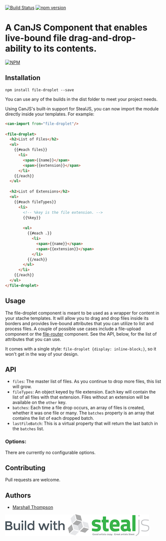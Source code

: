 [![Build Status](https://travis-ci.org/marshallswain/file-droplet.svg?branch=master)](https://travis-ci.org/marshallswain/file-droplet)
[![npm version](https://badge.fury.io/js/file-droplet.svg)](https://badge.fury.io/js/file-droplet)

# A CanJS Component that enables live-bound file drag-and-drop-ability to its contents.

[![NPM](https://nodei.co/npm/file-droplet.png?downloads=true&downloadRank=true&stars=true)](https://nodei.co/npm/file-droplet/)

## Installation
```
npm install file-droplet --save
```

You can use any of the builds in the dist folder to meet your project needs.

Using CanJS's built-in support for StealJS, you can now import the module directly inside your templates.  For example:
```html
<can-import from="file-droplet"/>

<file-droplet>
  <h2>List of Files</h2>
  <ul>
    {{#each files}}
      <li>
        <span>{{name}}</span>
        <span>{{extension}}</span>
      </li>
    {{/each}}
  </ul>

  <h2>List of Extensions</h2>
  <ul>
    {{#each fileTypes}}
      <li>
        <!-- %key is the file extension. -->
        {{%key}}

        <ul>
          {{#each .}}
            <li>
              <span>{{name}}</span>
              <span>{{extension}}</span>
            </li>
          {{/each}}
        </ul>
      </li>
    {{/each}}
  </ul>
</file-droplet>
```

## Usage
The file-droplet component is meant to be used as a wrapper for content in your stache templates.  It will allow you to drag and drop files inside its borders and provides live-bound attributes that you can utilize to list and process files.  A couple of possible use cases include a file-upload component or the [file-router](https://www.npmjs.com/package/file-router) component.  See the API, below, for the list of attributes that you can use.

It comes with a single style: `file-droplet {display: inline-block;}`, so it won't get in the way of your design.

## API

- `files`: The master list of files.  As you continue to drop more files, this list will grow.
- `fileTypes`: An object keyed by file extension.  Each key will contain the list of all files with that extension.  Files without an extension will be available on the `other` key.
- `batches`: Each time a file drop occurs, an array of files is created, whether it was one file or many.  The `batches` property is an array that contains the list of each dropped batch.
- `lastFileBatch`: This is a virtual property that will return the last batch in the `batches` list.


### Options:

There are currently no configurable options.


## Contributing
Pull requests are welcome.

## Authors

- [Marshall Thompson](https://github.com/marshallswain)

[![Built with StealJS](./dist/build-with-stealjs.jpg)](http://StealJS.com)

